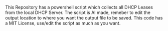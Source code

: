 This Repository has a powershell script which collects all DHCP Leases from the local DHCP Server.
The script is AI made, remeber to edit the output location to where you want the output file to be saved.
This code has a MIT License, use/edit the script as much as you want.
